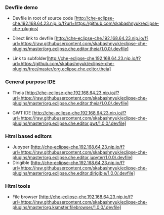 ### Devfile demo

- Devfile in root of source code [http://che-eclipse-che.192.168.64.23.nip.io/f?url=https://github.com/skabashnyuk/eclipse-che-plugins]

 - Direct link to devfile [http://che-eclipse-che.192.168.64.23.nip.io/f?url=https://raw.githubusercontent.com/skabashnyuk/eclipse-che-plugins/master/org.eclipse.che.editor.theia/1.0.0/.devfile]

 - Link to subfolder[http://che-eclipse-che.192.168.64.23.nip.io/f?url=https://github.com/skabashnyuk/eclipse-che-plugins/tree/master/org.eclipse.che.editor.theia]


### General purpose IDE
 - Theia [http://che-eclipse-che.192.168.64.23.nip.io/f?url=https://raw.githubusercontent.com/skabashnyuk/eclipse-che-plugins/master/org.eclipse.che.editor.theia/1.0.0/.devfile]
 
 - GWT IDE [http://che-eclipse-che.192.168.64.23.nip.io/f?url=https://raw.githubusercontent.com/skabashnyuk/eclipse-che-plugins/master/org.eclipse.che.editor.gwt/1.0.0/.devfile]

### Html based editors

 - Jupyper [http://che-eclipse-che.192.168.64.23.nip.io/f?url=https://raw.githubusercontent.com/skabashnyuk/eclipse-che-plugins/master/org.eclipse.che.editor.jupyter/1.0.0/.devfile]
 - Dirigible [http://che-eclipse-che.192.168.64.23.nip.io/f?url=https://raw.githubusercontent.com/skabashnyuk/eclipse-che-plugins/master/org.eclipse.che.editor.dirigible/1.0.0/.devfile]

### Html tools

 - File browser [http://che-eclipse-che.192.168.64.23.nip.io/f?url=https://raw.githubusercontent.com/skabashnyuk/eclipse-che-plugins/master/org.ksmster.filebrowser/1.0.0/.devfile]